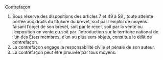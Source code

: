 Contrefaçon
1) Sous réserve des dispositions des articles 7 et 49 à 58 , toute atteinte portée aux droits
du titulaire du brevet, soit par l’emploi de moyens faisant l’objet de son brevet, soit par
le recel, soit par la vente ou l’exposition en vente ou soit par l’introduction sur le
territoire national de l’un des États membres, d’un ou plusieurs objets, constitue le délit
de contrefaçon.
2) La contrefaçon engage la responsabilité civile et pénale de son auteur.
3) La contrefaçon peut être prouvée par tous moyens.